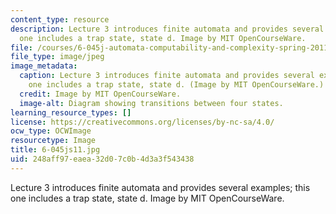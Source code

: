 ```yaml
---
content_type: resource
description: Lecture 3 introduces finite automata and provides several examples; this
  one includes a trap state, state d. Image by MIT OpenCourseWare.
file: /courses/6-045j-automata-computability-and-complexity-spring-2011/248aff97eaea32d07c0b4d3a3f543438_6-045js11.jpg
file_type: image/jpeg
image_metadata:
  caption: Lecture 3 introduces finite automata and provides several examples; this
    one includes a trap state, state d. (Image by MIT OpenCourseWare.)
  credit: Image by MIT OpenCourseWare.
  image-alt: Diagram showing transitions between four states.
learning_resource_types: []
license: https://creativecommons.org/licenses/by-nc-sa/4.0/
ocw_type: OCWImage
resourcetype: Image
title: 6-045js11.jpg
uid: 248aff97-eaea-32d0-7c0b-4d3a3f543438
---
```

Lecture 3 introduces finite automata and provides several examples; this one includes a trap state, state d. Image by MIT OpenCourseWare.